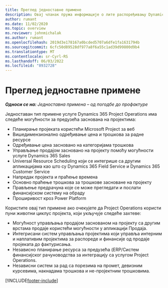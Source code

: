 ```yaml
---
title: Преглед једноставне примене
description: Овај чланак пружа информације о лите распоређивању Dynamics 365 Project Operations.
author: rumant
ms.date: 11/02/2020
ms.topic: overview
ms.reviewer: johnmichalak
ms.author: rumant
ms.openlocfilehash: 2019d3e178167a0bcded5707a6dfe1fa1631794b
ms.sourcegitcommit: 6cfc50d89528df977a8f6a55c1ad39d99800d9b4
ms.translationtype: MT
ms.contentlocale: sr-Cyrl-RS
ms.lasthandoff: 06/03/2022
ms.locfileid: "8932728"
---
```

# <a name="lite-deployment-overview"></a>Преглед једноставне примене

_**Односи се на:** Једноставна примена – од погодбе до профактуре_

Једноставан тип примене услуге Dynamics 365 Project Operations има следеће могућности за предузећа заснована на пројектима:

- Планирање пројеката користећи Microsoft Project за веб
- Вишедимензионално одређивање цена и трошкова за радне ресурсе
- Одређивање цена засновано на категоријама трошкова
- Управљање продајом засновано на пројекту помоћу могућности услуге Dynamics 365 Sales
- Universal Resource Scheduling који се интегрише са другим апликацијама као што су Dynamics 365 Field Service и Dynamics 365 Customer Service
- Напредак пројекта и праћење времена
- Основно праћење трошкова за трошкове засноване на пројекту
- Прављење предрачуна које се може прегледати и послати финансијском систему на обраду
- Проширивост кроз Power Platform

Користите овај тип примене ако очекујете да Project Operations користи пуни животни циклус пројекта, који укључује следеће захтеве:

- Могућност управљања продајом заснованом на пројекту са другим врстама продаје користећи могућности у апликацији Продаја.
- Интегрисани систем управљања пројектима који управља интерним и наплативим пројектима за распореде и финансије од продаје пројеката до фактурисања.
- Независно планирање ресурса за предузећа (ERP/Систем финансијског рачуноводства за интеграцију са услугом Project Operations.
- Независни систем за рад са порезима на промет, девизним курсевима, накнадама трошкова и не-пројектним трошковима.


[!INCLUDE[footer-include](../includes/footer-banner.md)]